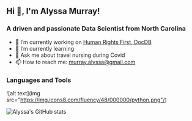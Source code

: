 ## Hi 👋, I'm Alyssa Murray!

### A driven and passionate Data Scientist from North Carolina
- 🔭 I’m currently working on [Human Rights First, DocDB](https://a.humanrightsfirstdocdb.dev/login)
- 🌱 I’m currently learning 
- 💬 Ask me about travel nursing during Covid
- 📫 How to reach me: murray.alyssa@gmail.com

### Languages and Tools
![alt text](img src="https://img.icons8.com/fluency/48/000000/python.png"/)

![Alyssa's GitHub stats](https://github-readme-stats.vercel.app/api?username=dagtag&count_private=true&theme=dark)
<!--
**dagtag/dagtag** is a ✨ _special_ ✨ repository because its `README.md` (this file) appears on your GitHub profile.

Here are some ideas to get you started:

- 🔭 I’m currently working on ...
- 🌱 I’m currently learning ...
- 👯 I’m looking to collaborate on ...
- 🤔 I’m looking for help with ...
- 💬 Ask me about ...
- 📫 How to reach me: ...
- 😄 Pronouns: ...
- ⚡ Fun fact: ...
-->
